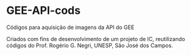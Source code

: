 # GEE-API-cods
Códigos para aquisição de imagens da API do GEE

Criados com fins de desenvolvimento de um projeto de IC, reutilizando códigos do Prof. Rogério G. Negri, UNESP, São José dos Campos.
